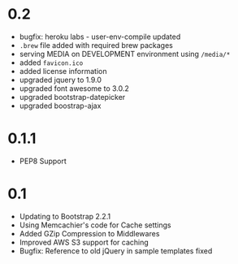 # 0.2
- bugfix: heroku labs - user-env-compile updated
- `.brew` file added with required brew packages
- serving MEDIA on DEVELOPMENT environment using `/media/*`
- added `favicon.ico`
- added license information
- upgraded jquery to 1.9.0
- upgraded font awesome to 3.0.2
- upgraded bootstrap-datepicker
- upgraded boostrap-ajax


# 0.1.1
- PEP8 Support


# 0.1
- Updating to Bootstrap 2.2.1
- Using Memcachier's code for Cache settings
- Added GZip Compression to Middlewares
- Improved AWS S3 support for caching
- Bugfix: Reference to old jQuery in sample templates fixed
